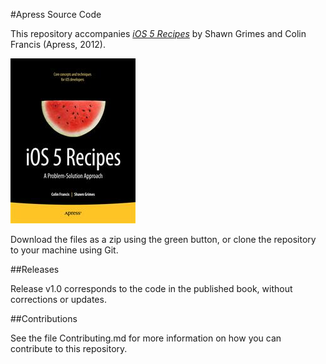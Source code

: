 #Apress Source Code

This repository accompanies [*iOS 5 Recipes*](http://www.apress.com/9781430240051) by Shawn Grimes and Colin Francis (Apress, 2012).

![Cover image](9781430240051.jpg)

Download the files as a zip using the green button, or clone the repository to your machine using Git.

##Releases

Release v1.0 corresponds to the code in the published book, without corrections or updates.

##Contributions

See the file Contributing.md for more information on how you can contribute to this repository.
